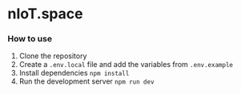 # nIoT.space

### How to use

1. Clone the repository
2. Create a `.env.local` file and add the variables from `.env.example`
3. Install dependencies `npm install`
4. Run the development server `npm run dev`
